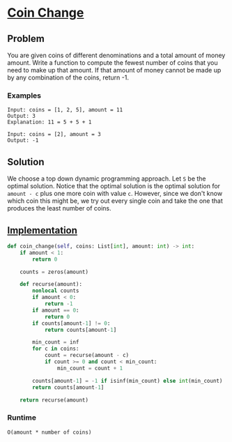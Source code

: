 # [Coin Change](https://leetcode.com/problems/coin-change/)

## Problem

You are given coins of different denominations and a total amount of money amount. Write a function to compute the fewest number of coins that you need to make up that amount. If that amount of money cannot be made up by any combination of the coins, return -1.

### Examples

```
Input: coins = [1, 2, 5], amount = 11
Output: 3
Explanation: 11 = 5 + 5 + 1

Input: coins = [2], amount = 3
Output: -1
```

## Solution

We choose a top down dynamic programming approach. Let `S` be the optimal solution. Notice that the optimal solution is the optimal solution for `amount - c` plus one more coin with value `c`. However, since we don't know which coin this might be, we try out every single coin and take the one that produces the least number of coins.

## [Implementation](https://github.com/antoniojkim/AlgLib/blob/master/Algorithms/Dynamic%20Programming/Coin%20Change/coin_change.py#L8)

```python
def coin_change(self, coins: List[int], amount: int) -> int:
    if amount < 1:
        return 0

    counts = zeros(amount)

    def recurse(amount):
        nonlocal counts
        if amount < 0:
            return -1
        if amount == 0:
            return 0
        if counts[amount-1] != 0:
            return counts[amount-1]

        min_count = inf
        for c in coins:
            count = recurse(amount - c)
            if count >= 0 and count < min_count:
                min_count = count + 1

        counts[amount-1] = -1 if isinf(min_count) else int(min_count)
        return counts[amount-1]

    return recurse(amount)
```

### Runtime

`O(amount * number of coins)`
